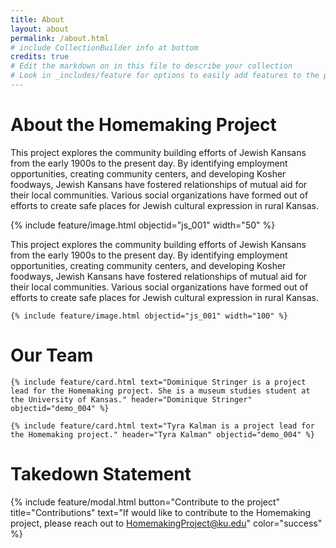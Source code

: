 ```yaml
---
title: About
layout: about
permalink: /about.html
# include CollectionBuilder info at bottom
credits: true
# Edit the markdown on in this file to describe your collection
# Look in _includes/feature for options to easily add features to the page
---
```


# About the Homemaking Project
This project explores the community building efforts of Jewish Kansans from the early 1900s to the present day. By identifying employment opportunities, creating community centers, and developing Kosher foodways, Jewish Kansans have fostered relationships of mutual aid for their local communities. Various social organizations have formed out of efforts to create safe places for Jewish cultural expression in rural Kansas.

{% include feature/image.html objectid="js_001" width="50" %}

<div class="row">

  <div class="col-md-6">
  
   This project explores the community building efforts of Jewish Kansans from the early 1900s to the present day. By identifying employment opportunities, creating community centers, and developing Kosher foodways, Jewish Kansans have fostered relationships of mutual aid for their local communities. Various social organizations have formed out of efforts to create safe places for Jewish cultural expression in rural Kansas.
    
  </div>
  <div class="col-md-6">  

    {% include feature/image.html objectid="js_001" width="100" %}

  </div>
  
</div>

# Our Team
<div class="row">

  <div class="col-md-6">

    {% include feature/card.html text="Dominique Stringer is a project lead for the Homemaking project. She is a museum studies student at the University of Kansas." header="Dominique Stringer" objectid="demo_004" %}
    
  </div>
  <div class="col-md-6">  

    {% include feature/card.html text="Tyra Kalman is a project lead for the Homemaking project." header="Tyra Kalman" objectid="demo_004" %}

  </div>
  
</div>

# Takedown Statement
{% include feature/modal.html button="Contribute to the project" title="Contributions" text="If would like to contribute to the Homemaking project, please reach out to [HomemakingProject@ku.edu](HomemakingProject@ku.edu)" color="success" %}